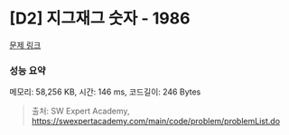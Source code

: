 # [D2] 지그재그 숫자 - 1986 

[문제 링크](https://swexpertacademy.com/main/code/problem/problemDetail.do?contestProbId=AV5PxmBqAe8DFAUq) 

### 성능 요약

메모리: 58,256 KB, 시간: 146 ms, 코드길이: 246 Bytes



> 출처: SW Expert Academy, https://swexpertacademy.com/main/code/problem/problemList.do